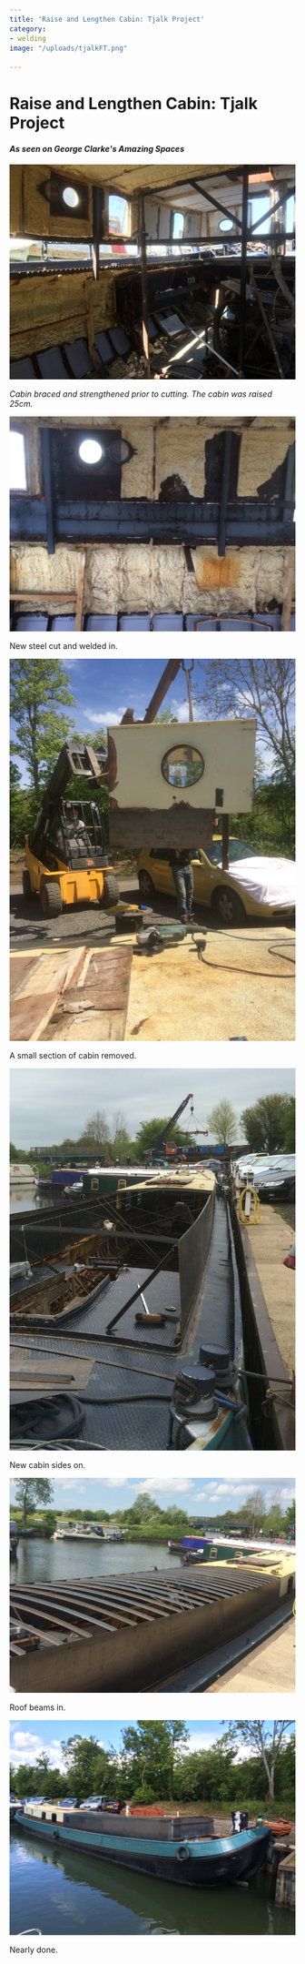 ```yaml
---
title: 'Raise and Lengthen Cabin: Tjalk Project'
category:
- welding
image: "/uploads/tjalkFT.png"

---
```

# Raise and Lengthen Cabin: Tjalk Project

#### _As seen on George Clarke's Amazing Spaces_

![](/uploads/239.JPG)

_Cabin braced and strengthened prior to cutting. The cabin was raised 25cm._

![](/uploads/248-1.JPG)

New steel cut and welded in.

![](/uploads/280.JPG)

A small section of cabin removed.

![](/uploads/291.JPG)

New cabin sides on.

![](/uploads/313.JPG)

Roof beams in.

![](/uploads/325.JPG)

Nearly done.